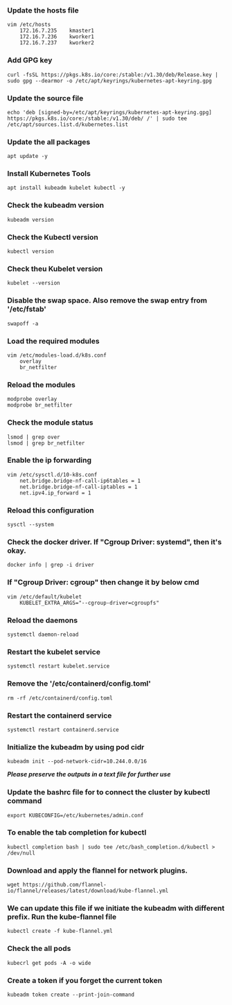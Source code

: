 ### Update the hosts file
```
vim /etc/hosts
    172.16.7.235	kmaster1
    172.16.7.236	kworker1
    172.16.7.237	kworker2
```

### Add GPG key
```
curl -fsSL https://pkgs.k8s.io/core:/stable:/v1.30/deb/Release.key | sudo gpg --dearmor -o /etc/apt/keyrings/kubernetes-apt-keyring.gpg
```


### Update the source file
```
echo 'deb [signed-by=/etc/apt/keyrings/kubernetes-apt-keyring.gpg] https://pkgs.k8s.io/core:/stable:/v1.30/deb/ /' | sudo tee /etc/apt/sources.list.d/kubernetes.list
```

### Update the all packages
```
apt update -y
```

### Install Kubernetes Tools
```
apt install kubeadm kubelet kubectl -y
```


### Check the kubeadm version
```
kubeadm version
```

### Check the Kubectl version
```
kubectl version
```

### Check theu Kubelet version
```
kubelet --version
```

### Disable the swap space. Also remove the swap entry from '/etc/fstab'
```
swapoff -a
```


### Load the required modules
```
vim /etc/modules-load.d/k8s.conf
    overlay
    br_netfilter
```


### Reload the modules
```
modprobe overlay
modprobe br_netfilter
```


### Check the module status
```
lsmod | grep over
lsmod | grep br_netfilter
```


### Enable the ip forwarding
```
vim /etc/sysctl.d/10-k8s.conf
    net.bridge.bridge-nf-call-ip6tables = 1
    net.bridge.bridge-nf-call-iptables = 1
    net.ipv4.ip_forward = 1
```

### Reload this configuration
```
sysctl --system
```

### Check the docker driver. If  "Cgroup Driver: systemd", then it's okay.
```
docker info | grep -i driver
```


###  If "Cgroup Driver: cgroup" then change it by below cmd
```
vim /etc/default/kubelet
    KUBELET_EXTRA_ARGS="--cgroup-driver=cgroupfs"
```

### Reload the daemons
```
systemctl daemon-reload
```


### Restart the kubelet service
```
systemctl restart kubelet.service
```

### Remove the '/etc/containerd/config.toml'
```
rm -rf /etc/containerd/config.toml
```


### Restart the containerd service
```
systemctl restart containerd.service
```


### Initialize the kubeadm by using pod cidr
```
kubeadm init --pod-network-cidr=10.244.0.0/16
```

**_Please preserve the outputs in a text file for further use_**


### Update the bashrc file for to connect the cluster by kubectl command
```
export KUBECONFIG=/etc/kubernetes/admin.conf
```

### To enable the tab completion for kubectl
```
kubectl completion bash | sudo tee /etc/bash_completion.d/kubectl > /dev/null
```


### Download and apply the flannel for network plugins.
```
wget https://github.com/flannel-io/flannel/releases/latest/download/kube-flannel.yml
```

### We can update this file if we initiate the kubeadm with different prefix. Run the kube-flannel file
```
kubectl create -f kube-flannel.yml
```

### Check the all pods
```
kubecrl get pods -A -o wide
```

### Create a token if you forget the current token
```
kubeadm token create --print-join-command
```